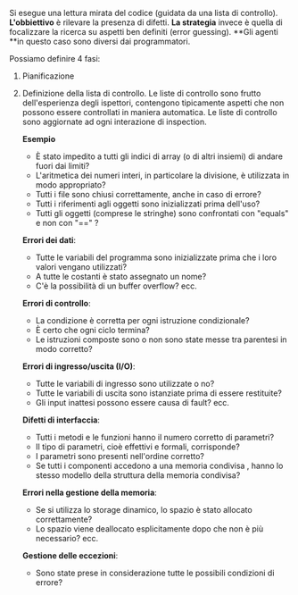 Si esegue una lettura mirata del codice (guidata da una lista di controllo).
**L'obbiettivo** è rilevare la presenza di difetti. **La strategia** invece è quella di focalizzare la ricerca su aspetti ben definiti (error guessing). **Gli agenti **in questo caso sono diversi dai programmatori.

Possiamo definire 4 fasi:
1. Pianificazione
2. Definizione della lista di controllo.
	Le liste di controllo sono frutto dell'esperienza degli ispettori, contengono tipicamente aspetti che non possono essere controllati in maniera automatica. Le liste di controllo sono aggiornate ad ogni interazione di inspection.

	**Esempio**
	- È stato impedito a tutti gli indici di array (o di altri insiemi) di andare fuori dai limiti?
	- L'aritmetica dei numeri interi, in particolare la divisione, è utilizzata in modo appropriato? 
	- Tutti i file sono chiusi correttamente, anche in caso di errore? 
	- Tutti i riferimenti agli oggetti sono inizializzati prima dell'uso?
	- Tutti gli oggetti (comprese le stringhe) sono confrontati con "equals" e non con "\=\=" ?
	
	**Errori dei dati**: 
	- Tutte le variabili del programma sono inizializzate prima che i loro valori vengano utilizzati? 
	- A tutte le costanti è stato assegnato un nome? 
	- C'è la possibilità di un buffer overflow? ecc. 
	
	**Errori di controllo**:  
	- La condizione è corretta per ogni istruzione condizionale?
	- È certo che ogni ciclo termina?
	- Le istruzioni composte sono o non sono state messe tra parentesi in modo corretto? 
	
	**Errori di ingresso/uscita (I/O)**: 
	- Tutte le variabili di ingresso sono utilizzate o no? 
	- Tutte le variabili di uscita sono istanziate prima di essere restituite? 
	- Gli input inattesi possono essere causa di fault? ecc.

	**Difetti di interfaccia**: 
	- Tutti i metodi e le funzioni hanno il numero corretto di parametri? 
	- Il tipo di parametri, cioè effettivi e formali, corrisponde? 
	- I parametri sono presenti nell'ordine corretto? 
	- Se tutti i componenti accedono a una memoria condivisa , hanno lo stesso modello della struttura della memoria condivisa? 
	
	**Errori nella gestione della memoria**: 
	- Se si utilizza lo storage dinamico, lo spazio è stato allocato correttamente?
	- Lo spazio viene deallocato esplicitamente dopo che non è più necessario? ecc.
	
	**Gestione delle eccezioni**: 
	- Sono state prese in considerazione tutte le possibili condizioni di errore?